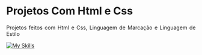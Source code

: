 <h1> Projetos Com Html e Css </h1>

<p align="justify"> Projetos feitos com Html e Css, Linguagem de Marcação e Linguagem de Estilo </p>

[![My Skills](https://skillicons.dev/icons?i=html,css)](https://skillicons.dev)



